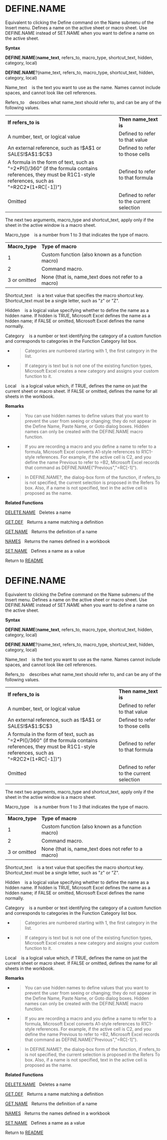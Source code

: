 # DEFINE.NAME

Equivalent to clicking the Define command on the Name submenu of the
Insert menu. Defines a name on the active sheet or macro sheet. Use
DEFINE.NAME instead of SET.NAME when you want to define a name on the
active sheet.

**Syntax**

**DEFINE.NAME**(**name\_text**, refers\_to, macro\_type, shortcut\_text,
hidden, category, local)

**DEFINE.NAME**?(name\_text, refers\_to, macro\_type, shortcut\_text,
hidden, category, local)

Name\_text&nbsp;&nbsp;&nbsp;&nbsp;is the text you want to use as the
name. Names cannot include spaces, and cannot look like cell references.

Refers\_to&nbsp;&nbsp;&nbsp;&nbsp;describes what name\_text should refer
to, and can be any of the following values.

<table>
<tbody>
<tr class="odd">
<td><strong>If refers_to is</strong></td>
<td><strong>Then name_text is</strong></td>
</tr>
<tr class="even">
<td>A number, text, or logical value</td>
<td>Defined to refer to that value</td>
</tr>
<tr class="odd">
<td>An external reference, such as !$A$1 or SALES!$A$1:$C$3</td>
<td>Defined to refer to those cells</td>
</tr>
<tr class="even">
<td>A formula in the form of text, such as "=2*PI()/360" (if the formula contains references, they must be R1C1-style references, such as<br />
"=R2C2*(1+RC[-1])")</td>
<td>Defined to refer to that formula</td>
</tr>
<tr class="odd">
<td>Omitted</td>
<td>Defined to refer to the current selection</td>
</tr>
</tbody>
</table>

The next two arguments, macro\_type and shortcut\_text, apply only if
the sheet in the active window is a macro sheet.

Macro\_type&nbsp;&nbsp;&nbsp;&nbsp;is a number from 1 to 3 that
indicates the type of macro.

|                 |                                                      |
| --------------- | ---------------------------------------------------- |
| **Macro\_type** | **Type of macro**                                    |
| 1               | Custom function (also known as a function macro)     |
| 2               | Command macro.                                       |
| 3 or omitted    | None (that is, name\_text does not refer to a macro) |

Shortcut\_text&nbsp;&nbsp;&nbsp;&nbsp;is a text value that specifies the
macro shortcut key. Shortcut\_text must be a single letter, such as "z"
or "Z".

Hidden&nbsp;&nbsp;&nbsp;&nbsp;is a logical value specifying whether to
define the name as a hidden name. If hidden is TRUE, Microsoft Excel
defines the name as a hidden name; if FALSE or omitted, Microsoft Excel
defines the name normally.

Category&nbsp;&nbsp;&nbsp;&nbsp;is a number or text identifying the
category of a custom function and corresponds to categories in the
Function Category list box.

  - > Categories are numbered starting with 1, the first category in the
    > list.

  - > If category is text but is not one of the existing function types,
    > Microsoft Excel creates a new category and assigns your custom
    > function to it.

Local&nbsp;&nbsp;&nbsp;&nbsp;is a logical value which, if TRUE, defines
the name on just the current sheet or macro sheet. If FALSE or omitted,
defines the name for all sheets in the workbook.

**Remarks**

  - > You can use hidden names to define values that you want to prevent
    > the user from seeing or changing; they do not appear in the Define
    > Name, Paste Name, or Goto dialog boxes. Hidden names can only be
    > created with the DEFINE.NAME macro function.

  - > If you are recording a macro and you define a name to refer to a
    > formula, Microsoft Excel converts A1-style references to
    > R1C1-style references. For example, if the active cell is C2, and
    > you define the name Previous to refer to =B2, Microsoft Excel
    > records that command as DEFINE.NAME("Previous","=RC\[-1\]").

  - > In DEFINE.NAME?, the dialog-box form of the function, if
    > refers\_to is not specified, the current selection is proposed in
    > the Refers To box. Also, if a name is not specified, text in the
    > active cell is proposed as the name.


**Related Functions**

[DELETE.NAME](DELETE.NAME.md)&nbsp;&nbsp;&nbsp;Deletes a name

[GET.DEF](GET.DEF.md)&nbsp;&nbsp;&nbsp;Returns a name matching a definition

[GET.NAME](GET.NAME.md)&nbsp;&nbsp;&nbsp;Returns the definition of a name

[NAMES](NAMES.md)&nbsp;&nbsp;&nbsp;Returns the names defined in a workbook

[SET.NAME](SET.NAME.md)&nbsp;&nbsp;&nbsp;Defines a name as a value



Return to [README](README.md#D)

# DEFINE.NAME

Equivalent to clicking the Define command on the Name submenu of the
Insert menu. Defines a name on the active sheet or macro sheet. Use
DEFINE.NAME instead of SET.NAME when you want to define a name on the
active sheet.

**Syntax**

**DEFINE.NAME**(**name\_text**, refers\_to, macro\_type, shortcut\_text,
hidden, category, local)

**DEFINE.NAME**?(name\_text, refers\_to, macro\_type, shortcut\_text,
hidden, category, local)

Name\_text&nbsp;&nbsp;&nbsp;&nbsp;is the text you want to use as the
name. Names cannot include spaces, and cannot look like cell references.

Refers\_to&nbsp;&nbsp;&nbsp;&nbsp;describes what name\_text should refer
to, and can be any of the following values.

<table>
<tbody>
<tr class="odd">
<td><strong>If refers_to is</strong></td>
<td><strong>Then name_text is</strong></td>
</tr>
<tr class="even">
<td>A number, text, or logical value</td>
<td>Defined to refer to that value</td>
</tr>
<tr class="odd">
<td>An external reference, such as !$A$1 or SALES!$A$1:$C$3</td>
<td>Defined to refer to those cells</td>
</tr>
<tr class="even">
<td>A formula in the form of text, such as "=2*PI()/360" (if the formula contains references, they must be R1C1-style references, such as<br />
"=R2C2*(1+RC[-1])")</td>
<td>Defined to refer to that formula</td>
</tr>
<tr class="odd">
<td>Omitted</td>
<td>Defined to refer to the current selection</td>
</tr>
</tbody>
</table>

The next two arguments, macro\_type and shortcut\_text, apply only if
the sheet in the active window is a macro sheet.

Macro\_type&nbsp;&nbsp;&nbsp;&nbsp;is a number from 1 to 3 that
indicates the type of macro.

|                 |                                                      |
| --------------- | ---------------------------------------------------- |
| **Macro\_type** | **Type of macro**                                    |
| 1               | Custom function (also known as a function macro)     |
| 2               | Command macro.                                       |
| 3 or omitted    | None (that is, name\_text does not refer to a macro) |

Shortcut\_text&nbsp;&nbsp;&nbsp;&nbsp;is a text value that specifies the
macro shortcut key. Shortcut\_text must be a single letter, such as "z"
or "Z".

Hidden&nbsp;&nbsp;&nbsp;&nbsp;is a logical value specifying whether to
define the name as a hidden name. If hidden is TRUE, Microsoft Excel
defines the name as a hidden name; if FALSE or omitted, Microsoft Excel
defines the name normally.

Category&nbsp;&nbsp;&nbsp;&nbsp;is a number or text identifying the
category of a custom function and corresponds to categories in the
Function Category list box.

  - > Categories are numbered starting with 1, the first category in the
    > list.

  - > If category is text but is not one of the existing function types,
    > Microsoft Excel creates a new category and assigns your custom
    > function to it.

Local&nbsp;&nbsp;&nbsp;&nbsp;is a logical value which, if TRUE, defines
the name on just the current sheet or macro sheet. If FALSE or omitted,
defines the name for all sheets in the workbook.

**Remarks**

  - > You can use hidden names to define values that you want to prevent
    > the user from seeing or changing; they do not appear in the Define
    > Name, Paste Name, or Goto dialog boxes. Hidden names can only be
    > created with the DEFINE.NAME macro function.

  - > If you are recording a macro and you define a name to refer to a
    > formula, Microsoft Excel converts A1-style references to
    > R1C1-style references. For example, if the active cell is C2, and
    > you define the name Previous to refer to =B2, Microsoft Excel
    > records that command as DEFINE.NAME("Previous","=RC\[-1\]").

  - > In DEFINE.NAME?, the dialog-box form of the function, if
    > refers\_to is not specified, the current selection is proposed in
    > the Refers To box. Also, if a name is not specified, text in the
    > active cell is proposed as the name.


**Related Functions**

[DELETE.NAME](DELETE.NAME.md)&nbsp;&nbsp;&nbsp;Deletes a name

[GET.DEF](GET.DEF.md)&nbsp;&nbsp;&nbsp;Returns a name matching a definition

[GET.NAME](GET.NAME.md)&nbsp;&nbsp;&nbsp;Returns the definition of a name

[NAMES](NAMES.md)&nbsp;&nbsp;&nbsp;Returns the names defined in a workbook

[SET.NAME](SET.NAME.md)&nbsp;&nbsp;&nbsp;Defines a name as a value



Return to [README](README.md#D)

